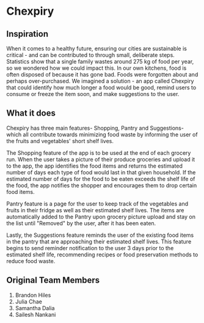 # Chexpiry

## Inspiration
When it comes to a healthy future, ensuring our cities are sustainable is critical - and can be contributed to through small, deliberate steps. Statistics show that a single family wastes around 275 kg of food per year, so we wondered how we could impact this. In our own kitchens, food is often disposed of because it has gone bad. Foods were forgotten about and perhaps over-purchased. We imagined a solution - an app called Chexpiry that could identify how much longer a food would be good, remind users to consume or freeze the item soon, and make suggestions to the user.

## What it does
Chexpiry has three main features- Shopping, Pantry and Suggestions- which all contribute towards minimizing food waste by informing the user of the fruits and vegetables' short shelf lives.

The Shopping feature of the app is to be used at the end of each grocery run. When the user takes a picture of their produce groceries and upload it to the app, the app identifies the food items and returns the estimated number of days each type of food would last in that given household. If the estimated number of days for the food to be eaten exceeds the shelf life of the food, the app notifies the shopper and encourages them to drop certain food items.

Pantry feature is a page for the user to keep track of the vegetables and fruits in their fridge as well as their estimated shelf lives. The items are automatically added to the Pantry upon grocery picture upload and stay on the list until "Removed" by the user, after it has been eaten.

Lastly, the Suggestions feature reminds the user of the existing food items in the pantry that are approaching their estimated shelf lives. This feature begins to send reminder notification to the user 3 days prior to the estimated shelf life, recommending recipes or food preservation methods to reduce food waste.

## Original Team Members
1. Brandon Hiles
2. Julia Chae 
3. Samantha Dalia 
4. Sailesh Nankani
